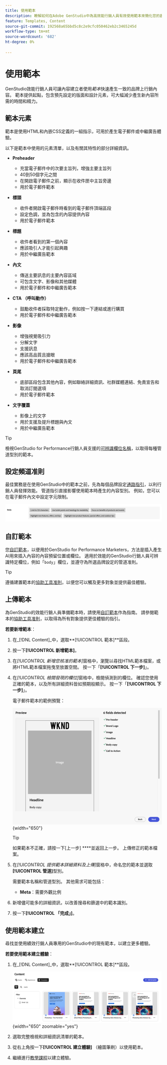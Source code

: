 ```yaml
---
title: 使用範本
description: 瞭解如何在Adobe GenStudio中為高效能行銷人員有效使用範本來簡化您的創意流程。
feature: Templates, Content
source-git-commit: 192568a65bbd5c8c2e9cfc050462eb2c3465245d
workflow-type: tm+mt
source-wordcount: '682'
ht-degree: 0%

---
```



# 使用範本

GenStudio效能行銷人員可讓內容建立者使用&#x200B;_範本_&#x200B;快速產生一致的品牌上行銷內容。 範本提供起點，包含預先設定的版面和設計元素，可大幅減少產生新內容所需的時間和精力。

## 範本元素

範本是使用HTML和內嵌CSS定義的一組指示，可用於產生電子郵件或中繼廣告體驗。

以下是範本中使用的元素清單，以及有關其特性的部分詳細資訊。

- **Preheader**

   - 充當電子郵件中的次要主旨列，增強主要主旨列
   - 40到50個字元之間
   - 在開啟電子郵件之前，顯示在收件匣中主旨旁邊
   - 用於電子郵件範本

- **標頭**

   - 收件者開啟電子郵件時看到的電子郵件頂端區段
   - 設定色調，並為包含的內容提供內容
   - 用於電子郵件範本

- **標題**

   - 收件者看到的第一個內容
   - 應該吸引人才能引起興趣
   - 用於中繼廣告範本

- **內文**

   - 傳送主要訊息的主要內容區域
   - 可包含文字、影像和其他媒體
   - 用於電子郵件和中繼廣告範本

- **CTA （呼叫動作）**

   - 鼓勵收件者採取特定動作，例如按一下連結或進行購買
   - 用於電子郵件和中繼廣告範本

- **影像**

   - 增強視覺吸引力
   - 分解文字
   - 支援訊息
   - 應該高品質且搶眼
   - 用於電子郵件和中繼廣告範本

- **頁尾**

   - 底部區段包含其他內容，例如聯絡詳細資訊、社群媒體連結、免責宣告和取消訂閱選項
   - 用於電子郵件範本

- **文字覆蓋**

   - 影像上的文字
   - 用於支援及提升標題與內文
   - 用於中繼廣告範本

>[!TIP]
>
>檢視GenStudio for Performance行銷人員支援的[可辨識欄位名稱](customize-template.md#recognized-field-names)，以取得每種管道型別的範本。

## 設定頻道准則

最佳實務是在使用GenStudio中的範本之前，先為每個品牌設定[通路指引](../guidelines/brands.md#channel-guidelines)，以利行銷人員發揮效能。 管道指引直接影響使用範本時產生的內容型別。 例如，您可以在電子郵件內文中設定字元限制。

![主體規格](/help/assets/channel-email-body.png)

## 自訂範本

您[自訂範本](customize-template.md)，以便用於GenStudio for Performance Marketers，方法是插入產生AI用來插入內容的內容預留位置或欄位。 適用於效能的GenStudio行銷人員可辨識特定欄位，例如「`body`」欄位，並遵守為所選品牌設定的管道准則。

>[!TIP]
>
>遵循建置範本的[協助工具准則](accessibility-for-templates.md)，以便您可以觸及更多對象並提供最佳體驗。

## 上傳範本

為GenStudio的效能行銷人員準備範本時，請使用[自訂範本](customize-template.md)作為指南。 請參閱範本的[協助工具准則](accessibility-for-templates.md)，以取得為所有對象提供更佳體驗的指引。

**若要新增範本**：

1. 在&#x200B;_[!DNL Content]_中，選取&#x200B;**[!UICONTROL 範本]**區段。

1. 按一下&#x200B;**[!UICONTROL 新增範本]**。

1. 在&#x200B;_[!UICONTROL 新增您核准的範本]_&#x200B;窗格中，瀏覽以尋找HTML範本檔案，或將HTML範本檔案拖曳至放置空間。 按一下「**[!UICONTROL 下一步]**」。

1. 在&#x200B;_[!UICONTROL 檢閱發現的欄位]_&#x200B;窗格中，檢閱偵測到的欄位。 確認您使用正確的範本，以及所有詳細資料皆如預期般顯示。 按一下「**[!UICONTROL 下一步]**」。

   電子郵件範本的範例預覽：

   ![偵測到預覽欄位](../../assets/template-detected-fields.png){width="650"}

   >[!TIP]
   >
   >如果範本不正確，請按一下[上一步] ****&#x200B;並返回上一步。 上傳修正的範本檔案。

1. 在&#x200B;_[!UICONTROL 提供範本詳細資料及上傳]_&#x200B;窗格中，命名您的範本並選取&#x200B;**[!UICONTROL 管道]**&#x200B;型別。

   需要範本名稱和管道型別。 其他需求可能包括：

   - **Meta**：需要外觀比例
   <!-- - **Display ads**: requires Dimensions -->

1. 新增儘可能多的詳細資訊，以改善搜尋和篩選中的範本識別。

1. 按一下&#x200B;**[!UICONTROL 「完成」]**。

## 使用範本建立

尋找並使用績效行銷人員專用的GenStudio中的現有範本，以建立更多體驗。

**若要使用範本建立體驗**：

1. 在&#x200B;_[!DNL Content]_中，選取&#x200B;**[!UICONTROL 範本]**區段。

   ![內容範本清單](../../assets/content-templates.png){width="650" zoomable="yes"}

1. 選取完整檢視和詳細資訊清單的範本。

1. 從右上角按一下&#x200B;**[!UICONTROL 建立體驗]** （繪圖筆刷）以使用範本。

1. 繼續進行[教學課程](/help/tutorials/tutorials.md)以建立體驗。
